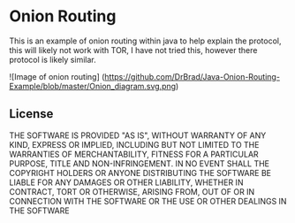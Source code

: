 Onion Routing
===========

This is an example of onion routing within java to help explain the protocol, this will likely not work with TOR, I have not tried this, however there protocol is likely similar.


![Image of onion routing]
(https://github.com/DrBrad/Java-Onion-Routing-Example/blob/master/Onion_diagram.svg.png)

License
-----------
THE SOFTWARE IS PROVIDED "AS IS", WITHOUT WARRANTY OF ANY KIND, EXPRESS OR IMPLIED, INCLUDING BUT NOT LIMITED TO THE WARRANTIES OF MERCHANTABILITY, FITNESS FOR A PARTICULAR PURPOSE, TITLE AND NON-INFRINGEMENT. IN NO EVENT SHALL THE COPYRIGHT HOLDERS OR ANYONE DISTRIBUTING THE SOFTWARE BE LIABLE FOR ANY DAMAGES OR OTHER LIABILITY, WHETHER IN CONTRACT, TORT OR OTHERWISE, ARISING FROM, OUT OF OR IN CONNECTION WITH THE SOFTWARE OR THE USE OR OTHER DEALINGS IN THE SOFTWARE
